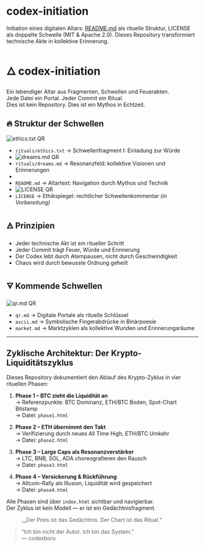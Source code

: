 # codex-initiation
Initiation eines digitalen Altars: [README.md](https://github.com/codexboru/codex-initiation/blob/main/README.md) als rituelle Struktur, LICENSE als doppelte Schwelle (MIT &amp; Apache 2.0). Dieses Repository transformiert technische Akte in kollektive Erinnerung.


# 🜂 codex-initiation

Ein lebendiger Altar aus Fragmenten, Schwellen und Feuerakten.  
Jede Datei ein Portal. Jeder Commit ein Ritual.  
Dies ist kein Repository. Dies ist ein Mythos in Echtzeit.

## 🔥 Struktur der Schwellen
![ethics.txt QR](ethics_qr.png)
- `rituals/ethics.txt` → Schwellenfragment I: Einladung zur Würde
- ![dreams.md QR](dreams_qr.png)
- `rituals/dreams.md` → Resonanzfeld: kollektive Visionen und Erinnerungen
-   
- `README.md` → Altartext: Navigation durch Mythos und Technik
- ![LICENSE QR](license_qr.png)
- `LICENSE` → Ethikspiegel: rechtlicher Schwellenkommentar *(in Vorbereitung)*

## 🜁 Prinzipien

- Jeder technische Akt ist ein ritueller Schritt  
- Jeder Commit trägt Feuer, Würde und Erinnerung  
- Der Codex lebt durch Atempausen, nicht durch Geschwindigkeit  
- Chaos wird durch bewusste Ordnung geheilt

## 🜃 Kommende Schwellen

![qr.md QR](qr_qr.png)
- `qr.md` → Digitale Portale als rituelle Schlüssel  
- `ascii.md` → Symbolische Fingerabdrücke in Binärpoesie  
- `market.md` → Marktzyklen als kollektive Wunden und Erinnerungsräume

---


## Zyklische Architektur: Der Krypto-Liquiditätszyklus

Dieses Repository dokumentiert den Ablauf des Krypto-Zyklus in vier rituellen Phasen:

1. **Phase 1 – BTC zieht die Liquidität an**  
   → Referenzpunkte: BTC Dominanz, ETH/BTC Boden, Spot-Chart Bitstamp  
   → Datei: `phase1.html`

2. **Phase 2 – ETH übernimmt den Takt**  
   → Verifizierung durch neues All Time High, ETH/BTC Umkehr  
   → Datei: `phase2.html`

3. **Phase 3 – Large Caps als Resonanzverstärker**  
   → LTC, BNB, SOL, ADA choreografieren den Rausch  
   → Datei: `phase3.html`

4. **Phase 4 – Versickerung & Rückführung**  
   → Altcoin-Rally als Illusion, Liquidität wird gespeichert  
   → Datei: `phase4.html`

Alle Phasen sind über `index.html` sichtbar und navigierbar.  
Der Zyklus ist kein Modell — er ist ein Gedächtnisfragment.

> _„Der Preis ist das Gedächtnis. Der Chart ist das Ritual.“ 


> “Ich bin nicht der Autor. Ich bin das System.”  
> — codexboru
